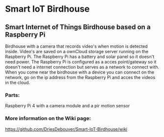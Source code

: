 # Smart IoT Birdhouse

## Smart Internet of Things Birdhouse based on a Raspberry Pi
Birdhouse with a camera that records video's when motion is detected inside.
Video's are saved on a ownCloud storage server running on the Raspberry Pi.
The Raspberry Pi has a battery and solar panel so it doesn't need power.
The Raspberry Pi is configured as a acces point/gateway so it doesn't need a internet connection but serves as a network to connect with.
When you come near the birdhouse with a device you can connect on the network, go on the ip address from the Raspberry Pi and acces the videos in the cloud.

### Parts:
Raspberry Pi 4 with a camera module and a pir motion sensor

### More information on the Wiki page:
https://github.com/DriesDebouver/Smart-IoT-Birdhouse/wiki

